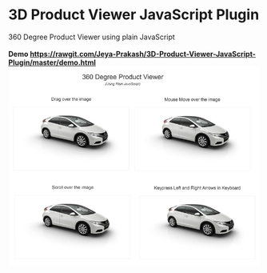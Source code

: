 # 3D Product Viewer JavaScript Plugin
360 Degree Product Viewer using plain JavaScript
<br><br>
<strong>Demo<strong>
https://rawgit.com/Jeya-Prakash/3D-Product-Viewer-JavaScript-Plugin/master/demo.html
<br>
![alt text](/pic.jpg)

